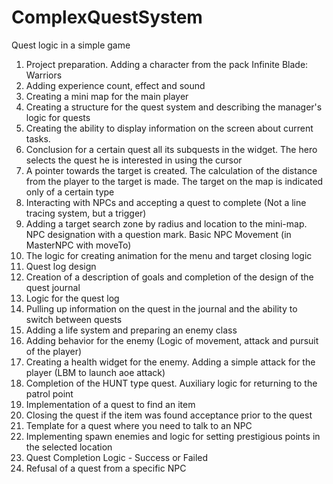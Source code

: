# ComplexQuestSystem
Quest logic in a simple game

1. Project preparation. Adding a character from the pack Infinite Blade: Warriors
2. Adding experience count, effect and sound
3. Сreating a mini map for the main player
4. Creating a structure for the quest system and describing the manager's logic for quests
5. Сreating the ability to display information on the screen about current tasks.
6. Conclusion for a certain quest all its subquests in the widget. The hero selects the quest he is interested in using the cursor
7. A pointer towards the target is created. The calculation of the distance from the player to the target is made. The target on the map is indicated only of a certain type
8. Interacting with NPCs and accepting a quest to complete (Not a line tracing system, but a trigger)
9. Adding a target search zone by radius and location to the mini-map. NPC designation with a question mark. Basic NPC Movement (in MasterNPC with moveTo)
10. The logic for creating animation for the menu and target closing logic
11. Quest log design
12. Creation of a description of goals and completion of the design of the quest journal
13. Logic for the quest log
14. Pulling up information on the quest in the journal and the ability to switch between quests
15. Adding a life system and preparing an enemy class
16. Adding behavior for the enemy (Logic of movement, attack and pursuit of the player)
17. Creating a health widget for the enemy. Adding a simple attack for the player (LBM to launch aoe attack)
18. Completion of the HUNT type quest. Auxiliary logic for returning to the patrol point
19. Implementation of a quest to find an item
20. Сlosing the quest if the item was found acceptance prior to the quest
21. Template for a quest where you need to talk to an NPC
22. Implementing spawn enemies and logic for setting prestigious points in the selected location
23. Quest Completion Logic - Success or Failed
24. Refusal of a quest from a specific NPC
